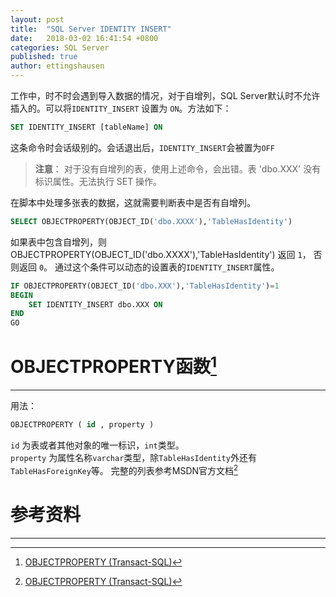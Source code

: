 ```yaml
---
layout: post
title:  "SQL Server IDENTITY INSERT"
date:   2018-03-02 16:41:54 +0800
categories: SQL Server
published: true
author: ettingshausen
--- 
```



工作中，时不时会遇到导入数据的情况，对于自增列，SQL Server默认时不允许插入的。可以将`IDENTITY_INSERT` 设置为 `ON`。方法如下：

```sql
SET IDENTITY_INSERT [tableName] ON
``` 
这条命令时会话级别的。会话退出后，`IDENTITY_INSERT`会被置为`OFF`


>**注意**： 对于没有自增列的表，使用上述命令，会出错。表 'dbo.XXX' 没有标识属性。无法执行 SET 操作。  


在脚本中处理多张表的数据，这就需要判断表中是否有自增列。

```sql
SELECT OBJECTPROPERTY(OBJECT_ID('dbo.XXXX'),'TableHasIdentity')
```

如果表中包含自增列，则OBJECTPROPERTY(OBJECT_ID('dbo.XXXX'),'TableHasIdentity') 返回 `1`， 否则返回 `0`。 通过这个条件可以动态的设置表的`IDENTITY_INSERT`属性。

```sql
IF OBJECTPROPERTY(OBJECT_ID('dbo.XXX'),'TableHasIdentity')=1
BEGIN
    SET IDENTITY_INSERT dbo.XXX ON 
END
GO
``` 


# OBJECTPROPERTY函数[^objectproperty]
---



用法：
```sql
OBJECTPROPERTY ( id , property )
```
`id` 为表或者其他对象的唯一标识，`int`类型。  
`property` 为属性名称`varchar`类型，除`TableHasIdentity`外还有`TableHasForeignKey`等。
完整的列表参考MSDN官方文档[^objectproperty]
# 参考资料
----

[^objectproperty]: [OBJECTPROPERTY (Transact-SQL)](https://docs.microsoft.com/en-us/sql/t-sql/functions/objectproperty-transact-sql)


